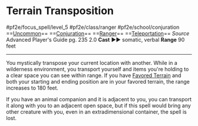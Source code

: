 # Terrain Transposition
#pf2e/focus_spell/level_5 #pf2e/class/ranger #pf2e/school/conjuration 
==[Uncommon](Uncommon.md)== ==[Conjuration](Conjuration.md)== ==[Ranger](Ranger.md)== ==[Teleportation](Teleportation.md)==
*Source* Advanced Player's Guide pg. 235 2.0
**Cast** ►► somatic, verbal
**Range** 90 feet

---
You mystically transpose your current location with another. While in a wilderness environment, you transport yourself and items you're holding to a clear space you can see within range. If you have [Favored Terrain](Favored%20Terrain) and both your starting and ending position are in your favored terrain, the range increases to 180 feet.

If you have an animal companion and it is adjacent to you, you can transport it along with you to an adjacent open space, but if this spell would bring any other creature with you, even in an extradimensional container, the spell is lost.